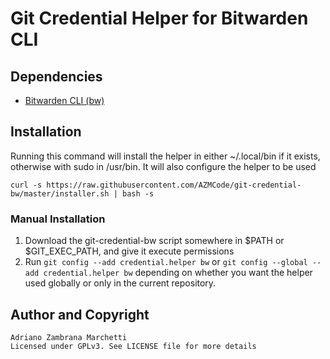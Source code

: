 # Git Credential Helper for Bitwarden CLI

## Dependencies

* [Bitwarden CLI (bw)](https://bitwarden.com/help/article/cli/)

## Installation

Running this command will install the helper in either ~/.local/bin if it exists, otherwise with sudo in /usr/bin.
It will also configure the helper to be used
```
curl -s https://raw.githubusercontent.com/AZMCode/git-credential-bw/master/installer.sh | bash -s
```

### Manual Installation

1. Download the git-credential-bw script somewhere in $PATH or $GIT_EXEC_PATH, and give it execute permissions
2. Run `git config --add credential.helper bw` or `git config --global --add credential.helper bw` depending on whether you want the helper used globally or only in the current repository.

## Author and Copyright

```
Adriano Zambrana Marchetti
Licensed under GPLv3. See LICENSE file for more details
```
